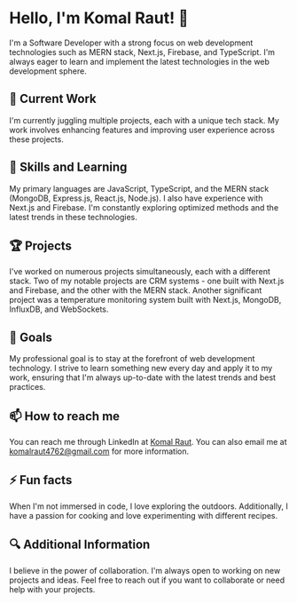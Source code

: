 # Hello, I'm Komal Raut! 👋

I'm a Software Developer with a strong focus on web development technologies such as MERN stack, Next.js, Firebase, and TypeScript. I'm always eager to learn and implement the latest technologies in the web development sphere.

## 🔭 Current Work

I'm currently juggling multiple projects, each with a unique tech stack. My work involves enhancing features and improving user experience across these projects.

## 🌱 Skills and Learning

My primary languages are JavaScript, TypeScript, and the MERN stack (MongoDB, Express.js, React.js, Node.js). I also have experience with Next.js and Firebase. I'm constantly exploring optimized methods and the latest trends in these technologies.

## 🏆 Projects

I've worked on numerous projects simultaneously, each with a different stack. Two of my notable projects are CRM systems - one built with Next.js and Firebase, and the other with the MERN stack. Another significant project was a temperature monitoring system built with Next.js, MongoDB, InfluxDB, and WebSockets.

## 🎯 Goals

My professional goal is to stay at the forefront of web development technology. I strive to learn something new every day and apply it to my work, ensuring that I'm always up-to-date with the latest trends and best practices.

## 📫 How to reach me

You can reach me through LinkedIn at [Komal Raut](https://www.linkedin.com/in/komalr29/). You can also email me at [komalraut4762@gmail.com](mailto:komalraut4762@gmail.com) for more information.

## ⚡ Fun facts

When I'm not immersed in code, I love exploring the outdoors. Additionally, I have a passion for cooking and love experimenting with different recipes.

## 🔍 Additional Information

I believe in the power of collaboration. I'm always open to working on new projects and ideas. Feel free to reach out if you want to collaborate or need help with your projects.

